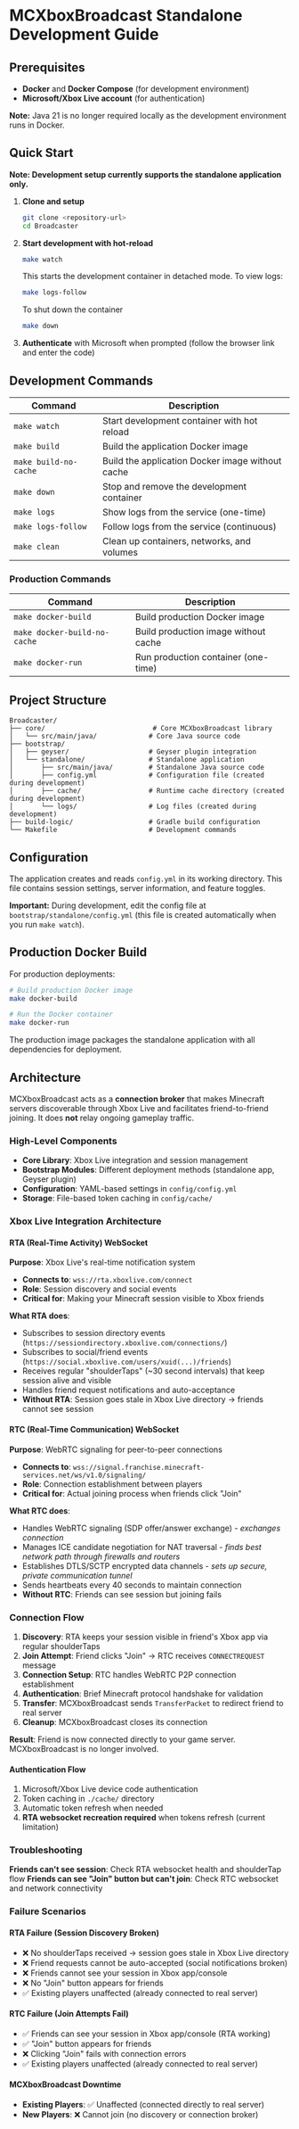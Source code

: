 # MCXboxBroadcast Standalone Development Guide

## Prerequisites

- **Docker** and **Docker Compose** (for development environment)
- **Microsoft/Xbox Live account** (for authentication)

**Note:** Java 21 is no longer required locally as the development environment runs in Docker.

## Quick Start

**Note: Development setup currently supports the standalone application only.**

1. **Clone and setup**
   ```bash
   git clone <repository-url>
   cd Broadcaster
   ```

2. **Start development with hot-reload**
   ```bash
   make watch
   ```

   This starts the development container in detached mode. To view logs:
   ```bash
   make logs-follow
   ```

   To shut down the container
   ```bash
   make down
   ```

3. **Authenticate** with Microsoft when prompted (follow the browser link and enter the code)

## Development Commands

| Command | Description |
|---------|-------------|
| `make watch` | Start development container with hot reload |
| `make build` | Build the application Docker image |
| `make build-no-cache` | Build the application Docker image without cache |
| `make down` | Stop and remove the development container |
| `make logs` | Show logs from the service (one-time) |
| `make logs-follow` | Follow logs from the service (continuous) |
| `make clean` | Clean up containers, networks, and volumes |

### Production Commands

| Command | Description |
|---------|-------------|
| `make docker-build` | Build production Docker image |
| `make docker-build-no-cache` | Build production image without cache |
| `make docker-run` | Run production container (one-time) |

## Project Structure

```
Broadcaster/
├── core/                           # Core MCXboxBroadcast library
│   └── src/main/java/             # Core Java source code
├── bootstrap/
│   ├── geyser/                    # Geyser plugin integration
│   └── standalone/                # Standalone application
│       ├── src/main/java/         # Standalone Java source code
│       ├── config.yml             # Configuration file (created during development)
│       ├── cache/                 # Runtime cache directory (created during development)
│       └── logs/                  # Log files (created during development)
├── build-logic/                   # Gradle build configuration
└── Makefile                       # Development commands
```

## Configuration

The application creates and reads `config.yml` in its working directory. This file contains session settings, server information, and feature toggles.

**Important:** During development, edit the config file at `bootstrap/standalone/config.yml` (this file is created automatically when you run `make watch`).

## Production Docker Build
For production deployments:

```bash
# Build production Docker image
make docker-build

# Run the Docker container
make docker-run
```

The production image packages the standalone application with all dependencies for deployment.

## Architecture

MCXboxBroadcast acts as a **connection broker** that makes Minecraft servers discoverable through Xbox Live and facilitates friend-to-friend joining. It does **not** relay ongoing gameplay traffic.

### High-Level Components

- **Core Library**: Xbox Live integration and session management
- **Bootstrap Modules**: Different deployment methods (standalone app, Geyser plugin)
- **Configuration**: YAML-based settings in `config/config.yml`
- **Storage**: File-based token caching in `config/cache/`

### Xbox Live Integration Architecture

#### RTA (Real-Time Activity) WebSocket
**Purpose**: Xbox Live's real-time notification system
- **Connects to**: `wss://rta.xboxlive.com/connect`
- **Role**: Session discovery and social events
- **Critical for**: Making your Minecraft session visible to Xbox friends

**What RTA does**:
- Subscribes to session directory events (`https://sessiondirectory.xboxlive.com/connections/`)
- Subscribes to social/friend events (`https://social.xboxlive.com/users/xuid(...)/friends`)
- Receives regular "shoulderTaps" (~30 second intervals) that keep session alive and visible
- Handles friend request notifications and auto-acceptance
- **Without RTA**: Session goes stale in Xbox Live directory → friends cannot see session

#### RTC (Real-Time Communication) WebSocket
**Purpose**: WebRTC signaling for peer-to-peer connections
- **Connects to**: `wss://signal.franchise.minecraft-services.net/ws/v1.0/signaling/`
- **Role**: Connection establishment between players
- **Critical for**: Actual joining process when friends click "Join"

**What RTC does**:
- Handles WebRTC signaling (SDP offer/answer exchange) - *exchanges connection*
- Manages ICE candidate negotiation for NAT traversal - *finds best network path through firewalls and routers*
- Establishes DTLS/SCTP encrypted data channels - *sets up secure, private communication tunnel*
- Sends heartbeats every 40 seconds to maintain connection
- **Without RTC**: Friends can see session but joining fails

### Connection Flow

1. **Discovery**: RTA keeps your session visible in friend's Xbox app via regular shoulderTaps
2. **Join Attempt**: Friend clicks "Join" → RTC receives `CONNECTREQUEST` message
3. **Connection Setup**: RTC handles WebRTC P2P connection establishment
4. **Authentication**: Brief Minecraft protocol handshake for validation
5. **Transfer**: MCXboxBroadcast sends `TransferPacket` to redirect friend to real server
6. **Cleanup**: MCXboxBroadcast closes its connection

**Result**: Friend is now connected directly to your game server. MCXboxBroadcast is no longer involved.

#### Authentication Flow

1. Microsoft/Xbox Live device code authentication
2. Token caching in `./cache/` directory
3. Automatic token refresh when needed
4. **RTA websocket recreation required** when tokens refresh (current limitation)


### Troubleshooting

**Friends can't see session**: Check RTA websocket health and shoulderTap flow
**Friends can see "Join" button but can't join**: Check RTC websocket and network connectivity

### Failure Scenarios

#### RTA Failure (Session Discovery Broken)
- ❌ No shoulderTaps received → session goes stale in Xbox Live directory
- ❌ Friend requests cannot be auto-accepted (social notifications broken)
- ❌ Friends cannot see your session in Xbox app/console
- ❌ No "Join" button appears for friends
- ✅ Existing players unaffected (already connected to real server)


#### RTC Failure (Join Attempts Fail)
- ✅ Friends can see your session in Xbox app/console (RTA working)
- ✅ "Join" button appears for friends
- ❌ Clicking "Join" fails with connection errors
- ✅ Existing players unaffected (already connected to real server)

#### MCXboxBroadcast Downtime
- **Existing Players**: ✅ Unaffected (connected directly to real server)
- **New Players**: ❌ Cannot join (no discovery or connection broker)
